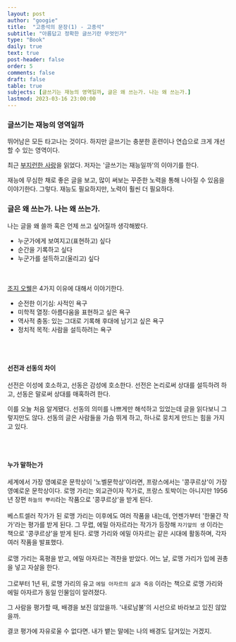 ```yaml
---
layout: post
author: "googie"
title:  "고종석의 문장(1) - 고종석"
subtitle: "아름답고 정확한 글쓰기란 무엇인가"
type: "Book"
daily: true
text: true
post-header: false
order: 5
comments: false
draft: false
table: true
subjects: [글쓰기는 재능의 영역일까, 글은 왜 쓰는가. 나는 왜 쓰는가.]
lastmod: 2023-03-16 23:00:00
---
```


<p>
	<a name="subject1"></a>
</p>

### 글쓰기는 재능의 영역일까

>
뛰어남은 모든 타고나는 것이다.
하지만 글쓰기는 충분한 훈련이나 연습으로 크게 개선할 수 있는 영역이다.

최근 <a href="/daily/diligent-love/">부지런한 사랑</a>을 읽었다. 저자는 '글쓰기는 재능일까'의 이야기를 한다.

재능에 무심한 채로 좋은 글을 보고, 많이 써보는 꾸준한 노력을 통해 나아질 수 있음을 이야기한다.
그렇다. 재능도 필요하지만, 노력이 훨씬 더 필요하다.

<p>
	<a name="subject2"></a>
</p>

### 글은 왜 쓰는가. 나는 왜 쓰는가.

나는 글을 왜 쓸까 혹은 언제 쓰고 싶어질까 생각해봤다.

- 누군가에게 보여지고(표현하고) 싶다
- 순간을 기록하고 싶다
- 누군가를 설득하고(울리고) 싶다

<br /><br />
<a href="https://www.google.com/search?q=조지오웰">조지 오웰</a>은 4가지 이유에 대해서 이야기한다.

- 순전한 이기심: 사적인 욕구
- 미학적 열정: 아름다움을 표현하고 싶은 욕구
- 역사적 충동: 있는 그대로 기록해 후대에 남기고 싶은 욕구
- 정치적 목적: 사람을 설득하려는 욕구

<br /><br />
#### 선전과 선동의 차이

선전은 이성에 호소하고, 선동은 감성에 호소한다.
선전은 논리로써 상대를 설득하려 하고, 선동은 말로써 상대를 매혹하려 한다.

이를 오늘 처음 알게됐다. 선동의 의미를 나쁘게만 해석하고 있었는데 글을 읽다보니 그렇지만도 않다.
선동의 글은 사람들을 가슴 뛰게 하고, 하나로 뭉치게 만드는 힘을 가지고 있다.


<br /><br />
#### 누가 말하는가

>
세계에서 가장 영예로운 문학상이 '노벨문학상'이라면, 프랑스에서는 '콩쿠르상'이 가장 영예로운 문학상이다.
로맹 가리는 외교관이자 작가로, 프랑스 토박이는 아니지만 1956년 장편 `하늘의 뿌리`라는 작품으로 '콩쿠르상'을 받게 된다.
<br /><br />
베스트셀러 작가가 된 로맹 가리는 이후에도 여러 작품을 내는데, 언젠가부터 '한물간 작가'라는 평가를 받게 된다.
그 무렵, 에밀 아자르라는 작가가 등장해 `자기앞의 생` 이라는 책으로 '콩쿠르상'을 받게 된다.
로맹 가리와 에밀 아자르는 같은 시대에 활동하며, 각자 여러 작품을 발표했다.
<br /><br />
로맹 가리는 혹평을 받고, 에밀 아자르는 격찬을 받았다. 어느 날, 로맹 가리가 입에 권총을 넣고 자살을 한다.
<br /><br />
그로부터 1년 뒤, 로맹 가리의 유고 `에밀 아자르의 삶과 죽음` 이라는 책으로 로맹 가리와 에밀 아자르가 동일 인물임이 알려졌다.


그 사람을 평가할 때, 배경을 보진 않았을까.
'내로남불'의 시선으로 바라보고 있진 않았을까.

결코 평가에 자유로울 수 없다면. 내가 뱉는 말에는 나의 배경도 담겨있는 거겠지.






